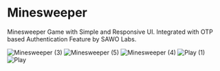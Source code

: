 # Minesweeper

Minesweeper Game with Simple and Responsive UI. 
Integrated with OTP based Authentication Feature by SAWO Labs.

![Minesweeper (3)](https://user-images.githubusercontent.com/55010599/143435216-10ed1033-acf0-4781-acb7-5907082a7003.png)
![Minesweeper (5)](https://user-images.githubusercontent.com/55010599/143435282-6d78ee54-3b54-4492-8cb2-c328d02db9aa.png)
![Minesweeper (4)](https://user-images.githubusercontent.com/55010599/143435290-e939c231-6b42-4567-ba73-845e8f1e7f49.png)
![Play (1)](https://user-images.githubusercontent.com/55010599/143435375-0248a957-ee3b-4383-8bb4-6195896863e1.png)
![Play](https://user-images.githubusercontent.com/55010599/143435299-c02318ae-1f4c-431d-adc7-02c410ff90e8.png)

